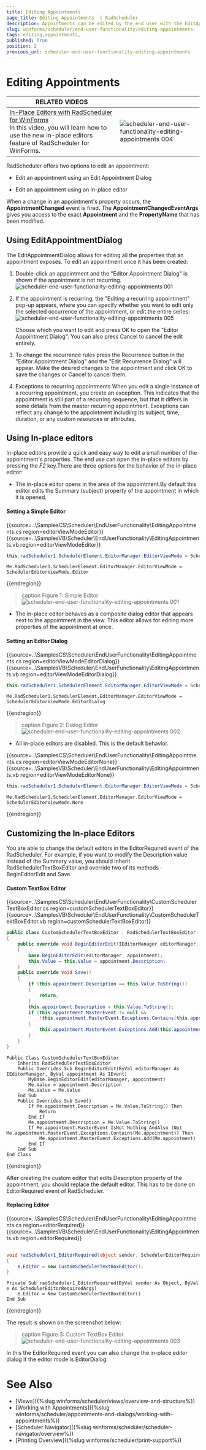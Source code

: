 ```yaml
---
title: Editing Appointments 
page_title: Editing Appointments  | RadScheduler
description: Appointments can be edited by the end user with the EditAppointmentDialog or using an in-place editor.
slug: winforms/scheduler/end-user-functionality/editing-appointments-
tags: editing,appointments,
published: True
position: 2
previous_url: scheduler-end-user-functionality-editing-appointments
---
```


# Editing Appointments 

| RELATED VIDEOS |  |
| ------ | ------ |
|[In-Place Editors with RadScheduler for WinForms](http://www.telerik.com/videos/winforms/in-place-editors-with-radscheduler-for-winforms)<br>In this video, you will learn how to use the new in-place editors feature of RadScheduler for WinForms.|![scheduler-end-user-functionality-editing-appointments 004](images/scheduler-end-user-functionality-editing-appointments004.png)|

RadScheduler offers two options to edit an appointment:

* Edit an appointment using an Edit Appointment Dialog

* Edit an appointment using an in-place editor

When a change in an appointment's property occurs, the __AppointmentChanged__ event is fired. The __AppointmentChangedEventArgs__ gives you access to the exact __Appointment__ and the __PropertyName__ that has been modified.      

## Using EditAppointmentDialog

The EditAppointmentDialog allows for editing all the properties that an appointment exposes. To edit an appointment once it has been created:

1. Double-click an appointment and the "Editor Appointment Dialog" is shown if the appointment is not recurring.![scheduler-end-user-functionality-editing-appointments 001](images/scheduler-end-user-functionality-editing-appointments001.png)

1. If the appointment is recurring, the "Editing a recurring appointment" pop-up appears, where you can specify whether you want to edit only the selected occurrence of the appointment, or edit the entire series:
    ![scheduler-end-user-functionality-editing-appointments 005](images/scheduler-end-user-functionality-editing-appointments005.png)

    Choose which you want to edit and press OK to open the "Editor Appointment Dialog". You can also press Cancel to cancel the edit entirely.
            

1. To change the recurrence rules press the Recurrence button in the "Editor Appointment Dialog" and the "Edit Recurrence Dialog" will appear. Make the desired changes to the appointment and click OK to save the changes or Cancel to cancel them.
            
1. Exceptions to recurring appointments When you edit a single instance of a recurring appointment, you create an exception. This indicates that the appointment is still part of a recurring sequence, but that it differs in some details from the master recurring appointment. Exceptions can reflect any change to the appointment including its subject, time, duration, or any custom resources or attributes.
            
## Using In-place editors      

In-place editors provide a quick and easy way to edit a small number of the appointment's properties. The end use can open the in-place editors by pressing the *F2* key.There are three options for the behavior of the in-place editor:

* The in-place editor opens in the area of the appointment.By default this editor edits the Summary (subject) property of the appointment in which it is opened.

#### Setting a Simple Editor

{{source=..\SamplesCS\Scheduler\EndUserFunctionality\EditingAppointments.cs region=editorViewModeEditor}} 
{{source=..\SamplesVB\Scheduler\EndUserFunctionality\EditingAppointments.vb region=editorViewModeEditor}} 

````C#
this.radScheduler1.SchedulerElement.EditorManager.EditorViewMode = SchedulerEditorViewMode.Editor;

````
````VB.NET
Me.RadScheduler1.SchedulerElement.EditorManager.EditorViewMode = SchedulerEditorViewMode.Editor

````

{{endregion}} 

>caption Figure 1: Simple Editor
![scheduler-end-user-functionality-editing-appointments 001](images/scheduler-end-user-functionality-editing-appointments006.png)

* The in-place editor behaves as a composite dialog editor that appears next to the appointment in the view. This editor allows for editing more properties of the appointment at once.

#### Setting an Editor Dialog

{{source=..\SamplesCS\Scheduler\EndUserFunctionality\EditingAppointments.cs region=editorViewModeEditorDialog}} 
{{source=..\SamplesVB\Scheduler\EndUserFunctionality\EditingAppointments.vb region=editorViewModeEditorDialog}} 

````C#
this.radScheduler1.SchedulerElement.EditorManager.EditorViewMode = SchedulerEditorViewMode.EditorDialog;

````
````VB.NET
Me.RadScheduler1.SchedulerElement.EditorManager.EditorViewMode = SchedulerEditorViewMode.EditorDialog

````

{{endregion}} 

>caption Figure 2: Dialog Editor
![scheduler-end-user-functionality-editing-appointments 002](images/scheduler-end-user-functionality-editing-appointments002.png)

* All in-place editors are disabled. This is the default behavior.

{{source=..\SamplesCS\Scheduler\EndUserFunctionality\EditingAppointments.cs region=editorViewModeEditorNone}} 
{{source=..\SamplesVB\Scheduler\EndUserFunctionality\EditingAppointments.vb region=editorViewModeEditorNone}} 

````C#
this.radScheduler1.SchedulerElement.EditorManager.EditorViewMode = SchedulerEditorViewMode.None;

````
````VB.NET
Me.RadScheduler1.SchedulerElement.EditorManager.EditorViewMode = SchedulerEditorViewMode.None

````

{{endregion}} 

##  Customizing the In-place Editors

You are able to change the default editors in the EditorRequired event of the RadScheduler. For example, if you want to modify the Description value instead of the Summary value, you should inherit RadSchedulerTextBoxEditor and override two of its methods - BeginEditorEdit and Save.

#### Custom TextBox Editor

{{source=..\SamplesCS\Scheduler\EndUserFunctionality\CustomSchedulerTextBoxEditor.cs region=customSchedulerTextBoxEditor}} 
{{source=..\SamplesVB\Scheduler\EndUserFunctionality\CustomSchedulerTextBoxEditor.vb region=customSchedulerTextBoxEditor}} 

````C#
public class CustomSchedulerTextBoxEditor : RadSchedulerTextBoxEditor
{
    public override void BeginEditorEdit(IEditorManager editorManager, IEvent appointment)
    {
        base.BeginEditorEdit(editorManager, appointment);
        this.Value = this.Value = appointment.Description;
    }
    public override void Save()
    {
        if (this.appointment.Description == this.Value.ToString())
        {
            return;
        }
        this.appointment.Description = this.Value.ToString();
        if (this.appointment.MasterEvent != null &&
            !this.appointment.MasterEvent.Exceptions.Contains(this.appointment))
        {
            this.appointment.MasterEvent.Exceptions.Add(this.appointment);
        }
    }
}

````
````VB.NET
Public Class CustomSchedulerTextBoxEditor
    Inherits RadSchedulerTextBoxEditor
    Public Overrides Sub BeginEditorEdit(ByVal editorManager As IEditorManager, ByVal appointment As IEvent)
        MyBase.BeginEditorEdit(editorManager, appointment)
        Me.Value = appointment.Description
        Me.Value = Me.Value
    End Sub
    Public Overrides Sub Save()
        If Me.appointment.Description = Me.Value.ToString() Then
            Return
        End If
        Me.appointment.Description = Me.Value.ToString()
        If Me.appointment.MasterEvent IsNot Nothing AndAlso (Not Me.appointment.MasterEvent.Exceptions.Contains(Me.appointment)) Then
            Me.appointment.MasterEvent.Exceptions.Add(Me.appointment)
        End If
    End Sub
End Class

````

{{endregion}} 

After creating the custom editor that edits Description property of the appointment, you should replace the default editor. This has to be done on EditorRequired event of RadScheduler.

#### Replacing Editor

{{source=..\SamplesCS\Scheduler\EndUserFunctionality\EditingAppointments.cs region=editorRequired}} 
{{source=..\SamplesVB\Scheduler\EndUserFunctionality\EditingAppointments.vb region=editorRequired}} 

````C#
        
void radScheduler1_EditorRequired(object sender, SchedulerEditorRequiredArgs e)
{
    e.Editor = new CustomSchedulerTextBoxEditor();
}

````
````VB.NET
Private Sub radScheduler1_EditorRequired(ByVal sender As Object, ByVal e As SchedulerEditorRequiredArgs)
    e.Editor = New CustomSchedulerTextBoxEditor()
End Sub

````

{{endregion}} 

The result is shown on the screenshot below:

>caption Figure 3: Custom TextBox Editor
![scheduler-end-user-functionality-editing-appointments 003](images/scheduler-end-user-functionality-editing-appointments003.png)

In this the EditorRequired event you can also change the in-place editor dialog if the editor mode is EditorDialog.

# See Also

* [Views]({%slug winforms/scheduler/views/overview-and-structure%})
* [Working with Appointments]({%slug winforms/scheduler/appointments-and-dialogs/working-with-appointments%})
* [Scheduler Navigator]({%slug winforms/scheduler/scheduler-navigator/overview%})
* [Printing Overview]({%slug winforms/scheduler/print-support%})